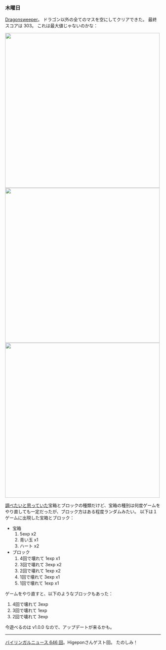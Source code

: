 ### 木曜日

[Dragonsweeper](https://danielben.itch.io/dragonsweeper)。
ドラゴン以外の全てのマスを空にしてクリアできた。
最終スコアは 303。
これは最大値じゃないのかな：

<img src="https://i.imgur.com/iQl5eP6.png" width="500">

<img src="https://i.imgur.com/68RwfcY.png" width="500">

<img src="https://i.imgur.com/enUoH3i.png" width="500">

[調べたいと思っていた](https://github.com/toasa/diary/blob/main/2025/01/28.md)宝箱とブロックの種類だけど、宝箱の種別は何度ゲームをやり直しても一定だったが、ブロック方はある程度ランダムみたい。
以下は１ゲームに出現した宝箱とブロック：

* 宝箱
  1. 5exp x2
  1. 青い玉 x1
  1. ハート x2
* ブロック
  1. 4回で壊れて 1exp x1
  1. 3回で壊れて 3exp x2
  1. 2回で壊れて 1exp x2
  1. 1回で壊れて 3exp x1
  1. 1回で壊れて 1exp x1

ゲームをやり直すと、以下のようなブロックもあった：

1. 4回で壊れて 3exp
1. 3回で壊れて 1exp
1. 2回で壊れて 3exp

今遊べるのは v1.0.0 なので、アップデートが来るかも。

---

[バイリンガルニュース 646 回](https://bilingualnews.libsyn.com/646-higepon-013025)。Higeponさんゲスト回。
たのしみ！